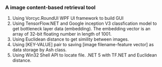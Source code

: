 ﻿### A image content-based retrieval tool
1. Using Vorcyc.RoundUI WPF UI framework to build GUI
2. Using TensorFlow.NET and Google inception V3 classfication model to get bottleneck layer data (embedding). The embedding vector is an array of 32-bit floating number in length of 1001.
3. Using Euclidean distance to get simility between images.
4. Using [KEY-VALUE] pair to saving [image filename-feature vector] as data storage by Ash class.
5. Using Win32 Shell API to locate file.
.NET 5 with TF.NET and Euclidean distance.